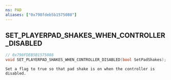 ```yaml
---
ns: PAD
aliases: ["0x798fdeb5b1575088"]
---
```

## SET_PLAYERPAD_SHAKES_WHEN_CONTROLLER_DISABLED

```c
// 0x798FDEB5B1575088
void SET_PLAYERPAD_SHAKES_WHEN_CONTROLLER_DISABLED(bool SetPadShakes);
```

```
Set a flag to true so that pad shake is on when the controller is disabled.
```
